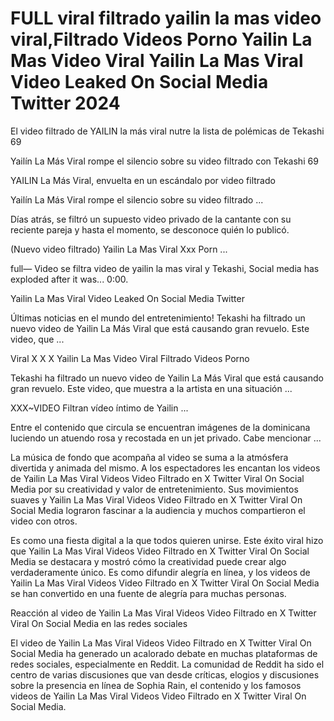 # FULL viral filtrado yailin la mas video viral,Filtrado Videos Porno Yailin La Mas Video Viral Yailin La Mas Viral Video Leaked On Social Media Twitter 2024

El video filtrado de YAILIN la más viral nutre la lista de polémicas de Tekashi 69

Yailín La Más Viral rompe el silencio sobre su video filtrado con Tekashi 69

YAILIN La Más Viral, envuelta en un escándalo por video filtrado

 

Yailín La Más Viral rompe el silencio sobre su video filtrado ...

Días atrás, se filtró un supuesto video privado de la cantante con su reciente pareja y hasta el momento, se desconoce quién lo publicó.

(Nuevo video filtrado) Yailin La Mas Viral Xxx Porn ...

full— Video se filtra video de yailin la mas viral y Tekashi, Social media has exploded after it was... 0:00.

Yailin La Mas Viral Video Leaked On Social Media Twitter

Últimas noticias en el mundo del entretenimiento! Tekashi ha filtrado un nuevo video de Yailin La Más Viral que está causando gran revuelo. Este video, que ...

Viral X X X Yailin La Mas Video Viral Filtrado Videos Porno

Tekashi ha filtrado un nuevo video de Yailin La Más Viral que está causando gran revuelo. Este video, que muestra a la artista en una situación ...

XXX~VIDEO Filtran vídeo íntimo de Yailin ...

Entre el contenido que circula se encuentran imágenes de la dominicana luciendo un atuendo rosa y recostada en un jet privado. Cabe mencionar ...

La música de fondo que acompaña al video se suma a la atmósfera divertida y animada del mismo. A los espectadores les encantan los videos de Yailin La Mas Viral Videos Video Filtrado en X Twitter Viral On Social Media por su creatividad y valor de entretenimiento. Sus movimientos suaves y Yailin La Mas Viral Videos Video Filtrado en X Twitter Viral On Social Media lograron fascinar a la audiencia y muchos compartieron el video con otros.

Es como una fiesta digital a la que todos quieren unirse. Este éxito viral hizo que Yailin La Mas Viral Videos Video Filtrado en X Twitter Viral On Social Media se destacara y mostró cómo la creatividad puede crear algo verdaderamente único. Es como difundir alegría en línea, y los videos de Yailin La Mas Viral Videos Video Filtrado en X Twitter Viral On Social Media se han convertido en una fuente de alegría para muchas personas.

Reacción al video de Yailin La Mas Viral Videos Video Filtrado en X Twitter Viral On Social Media en las redes sociales

El video de Yailin La Mas Viral Videos Video Filtrado en X Twitter Viral On Social Media ha generado un acalorado debate en muchas plataformas de redes sociales, especialmente en Reddit. La comunidad de Reddit ha sido el centro de varias discusiones que van desde críticas, elogios y discusiones sobre la presencia en línea de Sophia Rain, el contenido y los famosos videos de Yailin La Mas Viral Videos Video Filtrado en X Twitter Viral On Social Media.


